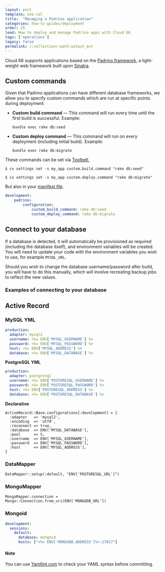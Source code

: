 ```yaml
---
layout: post
template: one-col
title:  "Managing a Padrino application"
categories: how-to-guides/deployment
order: 25
lead: How to deploy and manage Padrino apps with Cloud 66
tags: ['operations']
legacy: false
permalink: /:collection/:path:output_ext
---
```


Cloud 66 supports applications based on the [Padrino framework](http://www.padrinorb.com/), a light-weight web framework built upon [Sinatra](/rails/how-to-guides/deployment/sinatra-stacks.html).

## Custom commands
Given that Padrino applications can have different database frameworks, we allow you to specify custom commands which are run at specific points during deployment:

<ul class="list">
  <li>
    <p>
    <strong>Custom build command</strong> &mdash; This command will run every time until the first build is successful. Example:
    </p>
    <p>
      <code>bundle exec rake db:seed</code>
    </p>
  </li>
  <li>
    <p>
      <strong>Custom deploy command</strong> &mdash; This command will run on every deployment (including initial build). Example:
    </p>
    <p>
      <code>bundle exec rake db:migrate</code>
    </p>
  </li>
</ul>

These commands can be set via [Toolbelt](/rails/references/toolbelt.html#settings-variables),

```shell
$ cx settings set -s my_app custom.build.command "rake db:seed"

$ cx settings set -s my_app custom.deploy.command "rake db:migrate"
```

But also in your [manifest file](/rails/quickstarts/getting-started-with-manifest.html).

```yaml
development:
    padrino:
        configuration:
            custom_build_command: rake db:seed
            custom_deploy_command: rake db:migrate
```

## Connect to your database
If a database is detected, it will automatically be provisioned as required (including the database itself), and environment variables will be created. You will need to update your code with the environment variables you wish to use, for example `MYSQL_URL`.

Should you wish to change the database username/password after build, you will have to do this manually, which will involve recreating backup jobs to reflect the new values.

### Examples of connecting to your database

## Active Record

### MySQL YML

```yaml
production:
  adapter: mysql2
  username: <%= ENV['MYSQL_USERNAME'] %>
  password: <%= ENV['MYSQL_PASSWORD'] %>
  host: <%= ENV['MYSQL_ADDRESS'] %>
  database: <%= ENV['MYSQL_DATABASE'] %>
```

**PostgreSQL YML**

```yaml
production:
  adapter: postgresql
  username: <%= ENV['POSTGRESQL_USERNAME'] %>
  password: <%= ENV['POSTGRESQL_PASSWORD'] %>
  host: <%= ENV['POSTGRESQL_ADDRESS'] %>
  database: <%= ENV['POSTGRESQL_DATABASE'] %>
```

**Declarative**

```shell
ActiveRecord::Base.configurations[:development] = {
  :adapter   => 'mysql2',
  :encoding  => 'utf8',
  :reconnect => true,
  :database  => ENV['MYSQL_DATABASE'],
  :pool      => 5,
  :username  => ENV['MYSQL_USERNAME'],
  :password  => ENV['MYSQL_PASSWORD'],
  :host      => ENV['MYSQL_ADDRESS'],
}
```

### DataMapper
```shell
DataMapper::setup(:default, "ENV['POSTGRESQL_URL']")
```

### MongoMapper
```shell
MongoMapper.connection = Mongo::Connection.from_uri(ENV['MONGODB_URL'])
```

### Mongoid
```yaml
development:
  sessions:
    default:
      database: mongoid
      hosts: ["<%= ENV['MONGODB_ADDRESS']%>:27017"]
```


#### Note
<div class="notice">
  <p>You can use <a href="http://yamllint.com/" target="_blank">Yamllint.com</a> to check your YAML syntax before committing.</p>
</div>